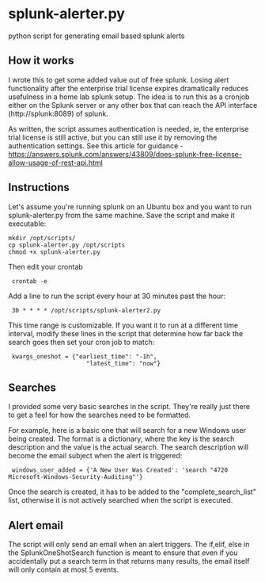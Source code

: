 # splunk-alerter.py
python script for generating email based splunk alerts

## How it works

I wrote this to get some added value out of free splunk. Losing alert functionality after the enterprise trial license expires dramatically reduces usefulness in a home lab splunk setup. The idea is to run this as a cronjob either on the Splunk server or any other box that can reach the API interface (http://splunk:8089) of splunk. 

As written, the script assumes authentication is needed, ie, the enterprise trial license is still active, but you can still use it by removing the authentication settings. See this article for guidance - https://answers.splunk.com/answers/43809/does-splunk-free-license-allow-usage-of-rest-api.html

## Instructions

Let's assume you're running splunk on an Ubuntu box and you want to run splunk-alerter.py from the same machine. Save the script and make it executable: 

    mkdir /opt/scripts/
    cp splunk-alerter.py /opt/scripts
    chmod +x splunk-alerter.py
 
 Then edit your crontab
 
     crontab -e
 
 Add a line to run the script every hour at 30 minutes past the hour: 
 
     30 * * * * /opt/scripts/splunk-alerter2.py
 
This time range is customizable. If you want it to run at a different time interval, modify these lines in the script that determine how far back the search goes then set your cron job to match: 
 
     kwargs_oneshot = {"earliest_time": "-1h",
                          "latest_time": "now"}

 
 ## Searches
 
I provided some very basic searches in the script. They're really just there to get a feel for how the searches need to be formatted. 
 
For example, here is a basic one that will search for a new Windows user being created. The format is a dictionary, where the key is the search description and the value is the actual search. The search description will become the email subject when the alert is triggered: 
 
     windows_user_added = {'A New User Was Created': 'search "4720   Microsoft-Windows-Security-Auditing"'}

Once the search is created, it has to be added to the "complete_search_list" list, otherwise it is not actively searched when the script is executed. 


## Alert email

The script will only send an email when an alert triggers. The if,elif, else in the SplunkOneShotSearch function is meant to ensure that even if you accidentally put a search term in that returns many results, the email itself will only contain at most 5 events. 
